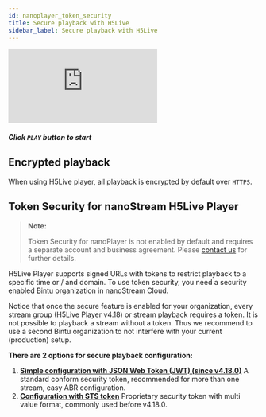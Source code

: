 ```yaml
---
id: nanoplayer_token_security
title: Secure playback with H5Live
sidebar_label: Secure playback with H5Live
---
```


<div class="video-wrap">
    <div class="video-container">
        <iframe src="https://www.youtube.com/embed/nOmcvcgr6UI" frameborder="0" allowfullscreen></iframe>
    </div>
</div>

##### *Click `PLAY` button to start*

## Encrypted playback

When using H5Live player, all playback is encrypted by default over `HTTPS`.

## Token Security for nanoStream H5Live Player

> **Note:**
>
> Token Security for nanoPlayer is not enabled by default and requires a separate account and business agreement.
> Please [contact us](https://www.nanocosmos.de/support) for further details.

H5Live Player supports signed URLs with tokens to restrict playback to a specific time or / and domain. To use token security, you need a security enabled [Bintu](../cloud/bintu_api.md) organization in nanoStream Cloud.

Notice that once the secure feature is enabled for your organization, every stream group (H5Live Player v4.18) or stream playback requires a token. It is not possible to playback a stream without a token.
Thus we recommend to use a second Bintu organization to not interfere with your current (production) setup.

**There are 2 options for secure playback configuration:**

 1. [**Simple configuration with JSON Web Token (JWT) (since v4.18.0)**](nanoplayer_security_jwt.md)
    A standard conform security token, recommended for more than one stream, easy ABR configuration.
 2. [**Configuration with STS token**](nanoplayer_security_sts.md)
    Proprietary security token with multi value format, commonly used before v4.18.0.
